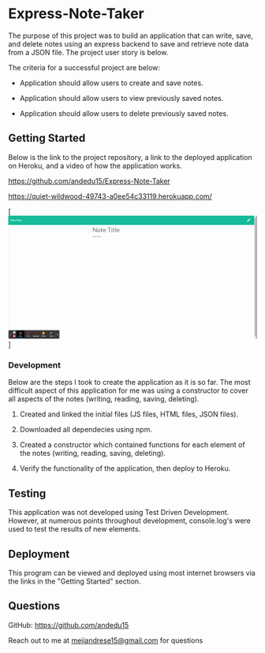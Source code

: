# Express-Note-Taker

The purpose of this project was to build an application that can write, save, and delete notes using an express backend to save and retrieve note data from a JSON file. The project user story is below.

 The criteria for a successful project are below: 

* Application should allow users to create and save notes.

* Application should allow users to view previously saved notes. 

* Application should allow users to delete previously saved notes. 

## Getting Started

Below is the link to the project repository, a link to the deployed application on Heroku, and a video of how the application works. 

https://github.com/andedu15/Express-Note-Taker

https://quiet-wildwood-49743-a0ee54c33119.herokuapp.com/

[![Deployed Project](gif.gif)]

### Development

Below are the steps I took to create the application as it is so far. The most difficult aspect of this application for me was using a constructor to cover all aspects of the notes (writing, reading, saving, deleting).  

1. Created and linked the initial files (JS files, HTML files, JSON files). 

2. Downloaded all dependecies using npm. 

3. Created a constructor which contained functions for each element of the notes (writing, reading, saving, deleting).

4. Verify the functionality of the application, then deploy to Heroku. 

## Testing

This application was not developed using Test Driven Development. However, at numerous points throughout development, console.log's were used to test the results of new elements. 

## Deployment

This program can be viewed and deployed using most internet browsers via the links in the "Getting Started" section. 

## Questions

GitHub: https://github.com/andedu15

Reach out to me at mejiandrese15@gmail.com for questions

